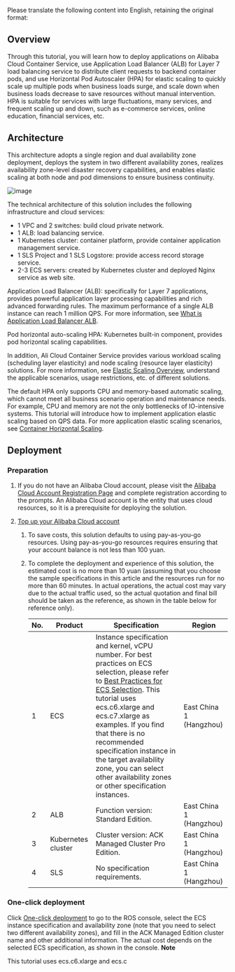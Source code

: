 Please translate the following content into English, retaining the original format:
## Overview

Through this tutorial, you will learn how to deploy applications on Alibaba Cloud Container Service, use Application Load Balancer (ALB) for Layer 7 load balancing service to distribute client requests to backend container pods, and use Horizontal Pod Autoscaler (HPA) for elastic scaling to quickly scale up multiple pods when business loads surge, and scale down when business loads decrease to save resources without manual intervention. HPA is suitable for services with large fluctuations, many services, and frequent scaling up and down, such as e-commerce services, online education, financial services, etc.

## Architecture

This architecture adopts a single region and dual availability zone deployment, deploys the system in two different availability zones, realizes availability zone-level disaster recovery capabilities, and enables elastic scaling at both node and pod dimensions to ensure business continuity.

![image](https://help-static-aliyun-doc.aliyuncs.com/assets/img/zh-CN/7033829171/p813621.png)

The technical architecture of this solution includes the following infrastructure and cloud services:

* 1 VPC and 2 switches: build cloud private network.
* 1 ALB: load balancing service.
* 1 Kubernetes cluster: container platform, provide container application management service.
* 1 SLS Project and 1 SLS Logstore: provide access record storage service.
* 2-3 ECS servers: created by Kubernetes cluster and deployed Nginx service as web site.

Application Load Balancer (ALB): specifically for Layer 7 applications, provides powerful application layer processing capabilities and rich advanced forwarding rules. The maximum performance of a single ALB instance can reach 1 million QPS. For more information, see [What is Application Load Balancer ALB](https://help.aliyun.com/document_detail/197202.html).

Pod horizontal auto-scaling HPA: Kubernetes built-in component, provides pod horizontal scaling capabilities.

In addition, Ali Cloud Container Service provides various workload scaling (scheduling layer elasticity) and node scaling (resource layer elasticity) solutions. For more information, see [Elastic Scaling Overview](https://help.aliyun.com/document_detail/176660.html), understand the applicable scenarios, usage restrictions, etc. of different solutions.

The default HPA only supports CPU and memory-based automatic scaling, which cannot meet all business scenario operation and maintenance needs. For example, CPU and memory are not the only bottlenecks of IO-intensive systems. This tutorial will introduce how to implement application elastic scaling based on QPS data. For more application elastic scaling scenarios, see [Container Horizontal Scaling](https://help.aliyun.com/document_detail/2746980.html).

## Deployment
### Preparation


1. If you do not have an Alibaba Cloud account, please visit the [Alibaba Cloud Account Registration Page](https://account.aliyun.com/register/qr_register.htm) and complete registration according to the prompts. An Alibaba Cloud account is the entity that uses cloud resources, so it is a prerequisite for deploying the solution.
2. [Top up your Alibaba Cloud account](https://help.aliyun.com/document_detail/324650.html)
   
   1. To save costs, this solution defaults to using pay-as-you-go resources. Using pay-as-you-go resources requires ensuring that your account balance is not less than 100 yuan.
   2. To complete the deployment and experience of this solution, the estimated cost is no more than 10 yuan (assuming that you choose the sample specifications in this article and the resources run for no more than 60 minutes. In actual operations, the actual cost may vary due to the actual traffic used, so the actual quotation and final bill should be taken as the reference, as shown in the table below for reference only).
      
      | **No.** | **Product** | **Specification** | **Region** |
      | --- | --- | --- | --- |
      | 1 | ECS | Instance specification and kernel, vCPU number. For best practices on ECS selection, please refer to [Best Practices for ECS Selection](https://help.aliyun.com/document_detail/58291.html). This tutorial uses ecs.c6.xlarge and ecs.c7.xlarge as examples. If you find that there is no recommended specification instance in the target availability zone, you can select other availability zones or other specification instances. | East China 1 (Hangzhou) |
      | 2 | ALB | Function version: Standard Edition. | East China 1 (Hangzhou) |
      | 3 | Kubernetes cluster | Cluster version: ACK Managed Cluster Pro Edition. | East China 1 (Hangzhou) |
      | 4 | SLS | No specification requirements. | East China 1 (Hangzhou) |
### One-click deployment


Click [One-click deployment](https://ros.console.aliyun.com/cn-hangzhou/stacks/create?templateUrl=https://ros-public-templates.oss-cn-hangzhou.aliyuncs.com/service_template/technical-solution/elastic-scaling-container-through-hpa.yml&hideStepRow=true&hideStackConfig=true&pageTitle=%E6%99%BA%E8%83%BD%E5%BA%94%E5%AF%B9%E6%B5%81%E9%87%8F%E5%8F%98%E5%8C%96%EF%BC%8C%E5%AE%B9%E5%99%A8%E5%8C%96%E9%9B%86%E7%BE%A4%E7%9A%84%E5%BC%B9%E6%80%A7%E6%94%BB%E7%95%A5&disableRollback=false&isSdisableNavigation=true&productNavBar=disabled&balanceIntercept=true&isSimplified=true) to go to the ROS console, select the ECS instance specification and availability zone (note that you need to select two different availability zones), and fill in the ACK Managed Edition cluster name and other additional information. The actual cost depends on the selected ECS specification, as shown in the console.
**Note** 

This tutorial uses ecs.c6.xlarge and ecs.c